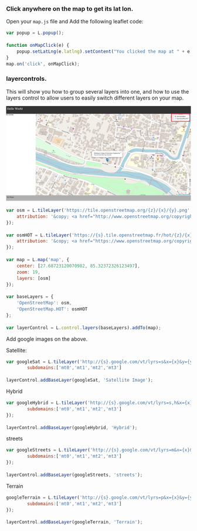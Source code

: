 ### Click anywhere on the map to get its lat lon.

Open your `map.js` file and Add the following leaflet code:

```javascript
var popup = L.popup();

function onMapClick(e) {
	popup.setLatLng(e.latlng).setContent("You clicked the map at " + e.latlng.toString()).openOn(map);
}
map.on('click', onMapClick);
```

### layercontrols.
This will show you how to group several layers into one, and how to use the layers control to allow users to easily switch different layers on your map.

<img src="images/layers Control.png">

```javascript
var osm = L.tileLayer('https://tile.openstreetmap.org/{z}/{x}/{y}.png', {
	attribution: '&copy; <a href="http://www.openstreetmap.org/copyright">OpenStreetMap</a>'
});

var osmHOT = L.tileLayer('https://{s}.tile.openstreetmap.fr/hot/{z}/{x}/{y}.png', {
	attribution: '&copy; <a href="https://www.openstreetmap.org/copyright">OpenStreetMap</a> contributors, Tiles style by <a href="https://www.hotosm.org/" target="_blank">Humanitarian OpenStreetMap Team</a> hosted by <a href="https://openstreetmap.fr/" target="_blank">OpenStreetMap France</a>'
});

var map = L.map('map', {
	center: [27.68723120070982, 85.32372326123497],
	zoom: 19,
	layers: [osm]
});

var baseLayers = {
	'OpenStreetMap': osm,
	'OpenStreetMap.HOT': osmHOT
};

var layerControl = L.control.layers(baseLayers).addTo(map);
```

Add google images on the above.

Satellite:

```javascript
var googleSat = L.tileLayer('http://{s}.google.com/vt/lyrs=s&x={x}&y={y}&z={z}',{
        subdomains:['mt0','mt1','mt2','mt3']

layerControl.addBaseLayer(googleSat, 'Satellite Image');
```

Hybrid
```javascript
var googleHybrid = L.tileLayer('http://{s}.google.com/vt/lyrs=s,h&x={x}&y={y}&z={z}',{
        subdomains:['mt0','mt1','mt2','mt3']
});

layerControl.addBaseLayer(googleHybrid, 'Hybrid');
```

streets
```javascript
var googleStreets = L.tileLayer('http://{s}.google.com/vt/lyrs=m&x={x}&y={y}&z={z}',{
        subdomains:['mt0','mt1','mt2','mt3']
});

layerControl.addBaseLayer(googleStreets, 'streets');
```

Terrain
```javascript
googleTerrain = L.tileLayer('http://{s}.google.com/vt/lyrs=p&x={x}&y={y}&z={z}',{
        subdomains:['mt0','mt1','mt2','mt3']
});

layerControl.addBaseLayer(googleTerrain, 'Terrain');
```
